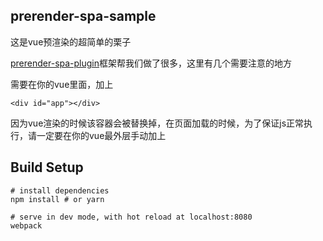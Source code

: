## prerender-spa-sample

这是vue预渲染的超简单的栗子

[prerender-spa-plugin](https://github.com/chrisvfritz/prerender-spa-plugin)框架帮我们做了很多，这里有几个需要注意的地方

需要在你的vue里面，加上
```
<div id="app"></div>
````
因为vue渲染的时候该容器会被替换掉，在页面加载的时候，为了保证js正常执行，请一定要在你的vue最外层手动加上


## Build Setup

``` 
# install dependencies
npm install # or yarn

# serve in dev mode, with hot reload at localhost:8080
webpack
```

